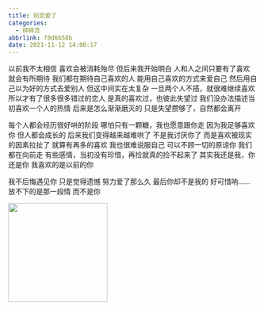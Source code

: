 ```yaml
---
title: 别恋爱了
categories:
  - 碎碎念
abbrlink: f0d6b58b
date: 2021-11-12 14:00:17
---
```


以前我不太相信
喜欢会被消耗殆尽
但后来我开始明白
人和人之间只要有了喜欢
就会有所期待
我们都在期待自己喜欢的人
能用自己喜欢的方式来爱自己
然后用自己以为好的方式去爱别人
但这中间实在太复杂
一旦两个人不搭，就很难继续喜欢
所以才有了很多很多错过的恋人
是真的喜欢过，也彼此失望过
我们没办法描述当初喜欢一个人的热情
后来是怎么渐渐磨灭的
只是失望攒够了，自然都会离开

每个人都会经历很好哄的阶段
哪怕只有一颗糖，我也愿意跟你走
因为我足够喜欢你
但人都会成长的
后来我们变得越来越难哄了
不是我讨厌你了
而是喜欢被现实的因素拉扯了
就算有再多的喜欢
我也很难说服自己
可以不顾一切的原谅你
我们都在向前走
有些感情，当初没有珍惜，再捡就真的捡不起来了
其实我还是我，你还是你
我喜欢的是以前的你

我不后悔遇见你
只是觉得遗憾
努力爱了那么久
最后你却不是我的
好可惜呐......
放不下的是那一段情
而不是你​



<img src="ym.jpg" width="200" height="200"  align="middle">
